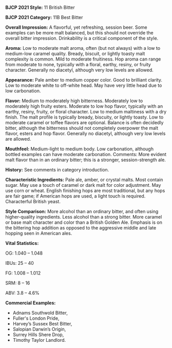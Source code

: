 <b>BJCP 2021 Style:</b> 11 British Bitter

<b>BJCP 2021 Category:</b> 11B Best Bitter

<b>Overall Impression:</b> A flavorful, yet refreshing, session beer.
Some examples can be more malt balanced, but this should not
override the overall bitter impression. Drinkability is a critical
component of the style.

<b>Aroma:</b> Low to moderate malt aroma, often (but not always)
with a low to medium-low caramel quality. Bready, biscuit, or
lightly toasty malt complexity is common. Mild to moderate
fruitiness. Hop aroma can range from moderate to none,
typically with a floral, earthy, resiny, or fruity character.
Generally no diacetyl, although very low levels are allowed.

<b>Appearance:</b> Pale amber to medium copper color. Good to
brilliant clarity. Low to moderate white to off-white head. May
have very little head due to low carbonation.

<b>Flavor:</b> Medium to moderately high bitterness. Moderately
low to moderately high fruity esters. Moderate to low hop
flavor, typically with an earthy, resiny, fruity, or floral
character. Low to medium maltiness with a dry finish. The malt
profile is typically bready, biscuity, or lightly toasty. Low to
moderate caramel or toffee flavors are optional. Balance is
often decidedly bitter, although the bitterness should not
completely overpower the malt flavor, esters and hop flavor.
Generally no diacetyl, although very low levels are allowed.

<b>Mouthfeel:</b> Medium-light to medium body. Low carbonation,
although bottled examples can have moderate carbonation.
Comments: More evident malt flavor than in an ordinary
bitter; this is a stronger, session-strength ale.

<b>History:</b> See comments in category introduction.

<b>Characteristic Ingredients:</b> Pale ale, amber, or crystal
malts. Most contain sugar. May use a touch of caramel or dark
malt for color adjustment. May use corn or wheat. English
finishing hops are most traditional, but any hops are fair game;
if American hops are used, a light touch is required.
Characterful British yeast.

<b>Style Comparison:</b> More alcohol than an ordinary bitter,
and often using higher-quality ingredients. Less alcohol than a
strong bitter. More caramel or base malt character and color
than a British Golden Ale. Emphasis is on the bittering hop
addition as opposed to the aggressive middle and late hopping
seen in American ales.

<b>Vital Statistics:</b>

OG: 1.040 – 1.048

IBUs: 25 – 40

FG: 1.008 – 1.012

SRM: 8 – 16

ABV: 3.8 – 4.6%

<b>Commercial Examples:</b>
- Adnams Southwold Bitter,
- Fuller's London Pride,
- Harvey’s Sussex Best Bitter,
- Salopian Darwin’s Origin,
- Surrey Hills Shere Drop,
- Timothy Taylor Landlord.
